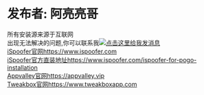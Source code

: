 # 发布者: 阿亮亮哥
所有安装源来源于互联网<br>
出现无法解决的问题,你可以联系我<a target="_blank" href="http://wpa.qq.com/msgrd?v=3&uin=212190748&site=qq&menu=yes"><img border="0" src="http://wpa.qq.com/pa?p=2:212190748:51" alt="点击这里给我发消息" title="点击这里给我发消息"/></a><br>
<a target="_blank" href="https://www.ispoofer.com/">iSpoofer官网https://www.ispoofer.com</a><br>
<a target="_blank" href="https://www.ispoofer.com/ispoofer-for-pogo-installation/">iSpoofer官方直装地址https://www.ispoofer.com/ispoofer-for-pogo-installation</a><br>
<a target="_blank" href="https://appvalley.vip/">Appvalley官网https://appvalley.vip</a><br>
<a target="_blank" href="https://www.tweakboxapp.com/">Tweakbox官网https://www.tweakboxapp.com</a><br>

